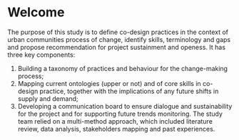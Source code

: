 # Welcome
The purpose of this study is to define co-design practices in the context of urban communities process of change, identify skills, terminology and gaps
and propose recommendation for project sustainment and openess. It has three key components:

1. Building a taxonomy of practices and behaviour for the change-making process;
2. Mapping current ontologies (upper or not) and of core skills in co-design practice, together with the implications of any future
shifts in supply and demand;
3. Developing a communication board to ensure dialogue and sustainability for the project and for supporting future trends monitoring.
The study team relied on a multi-method approach, which included literature review, data analysis, stakeholders mapping and past experiences.
